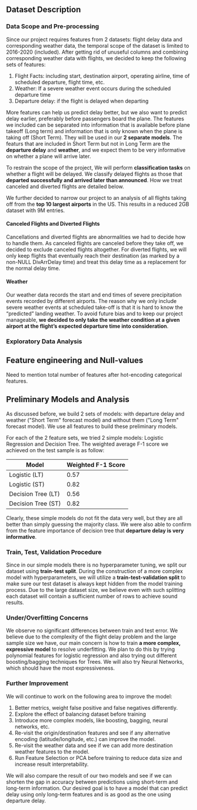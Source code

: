 ## Dataset Description
### Data Scope and Pre-processing
Since our project requires features from 2 datasets: flight delay data and corresponding weather data, the temporal scope of the dataset is limited to 2016-2020 (included). After getting rid of unuseful columns and combining corresponding weather data with flights, we decided to keep the following sets of features: 
1. Flight Facts: including start, destination airport, operating airline, time of scheduled departure, flight time, etc. 
2. Weather: If a severe weather event occurs during the scheduled departure time
3. Departure delay: if the flight is delayed when departing

More features can help us predict delay better, but we also want to predict delay earlier, preferably before passengers board the plane. The features we included can be separated into information that is available before plane takeoff (Long term) and information that is only known when the plane is taking off (Short Term). They will be used in our **2 separate models**. The featurs that are included in Short Term but not in Long Term are the **departure delay** and **weather**, and we expect them to be very informative on whether a plane will arrive later.

To restrain the scope of the project, We will perform **classification tasks** on whether a flight will be delayed. We classify delayed flights as those that **departed successfully and arrived later than announced**. How we treat canceled and diverted flights are detailed below. 

We further decided to narrow our project to an analysis of all flights taking off from the **top 10 largest airports** in the US. This results in a reduced 2GB dataset with 9M entries.

#### Canceled Flights and Diverted Flights
Cancellations and diverted flights are abnormalities we had to decide how to handle them. As canceled flights are canceled before they take off, we decided to exclude canceled flights altogether. For diverted flights, we will only keep flights that eventually reach their destination (as marked by a non-NULL DivArrDelay time) and treat this delay time as a replacement for the normal delay time.

#### Weather
Our weather data records the start and end times of severe precipitation events recorded by different airports. The reason why we only include severe weather events at scheduled take-off is that it is hard to know the “predicted” landing weather. To avoid future bias and to keep our project manageable, **we decided to only take the weather condition at a given airport at the flight’s expected departure time into consideration**. 

### Exploratory Data Analysis

## Feature engineering and Null-values
Need to mention total number of features after hot-encoding categorical features.

## Preliminary Models and Analysis
As discussed before, we build 2 sets of models: with departure delay and weather ("Short Term" forecast model) and without them ("Long Term" forecast model). We use all features to build these preliminary models.

For each of the 2 feature sets, we tried 2 simple models: Logistic Regression and Decision Tree. The weighted average F-1 score we achieved on the test sample is as follow:

| Model              | Weighted F-1 Score |
| ------------------ | ------------------ |
| Logistic (LT)      | 0.57               |
| Logistic (ST)      | 0.82               |
| Decision Tree (LT) | 0.56               |
| Decision Tree (ST) | 0.82               |

Clearly, these simple models do not fit the data very well, but they are all better than simply guessing the majority class. We were also able to confirm from the feature importance of decision tree that **departure delay is very informative**.

### Train, Test, Validation Procedure
Since in our simple models there is no hyperparameter tuning, we split our dataset using **train-test split**. During the construction of a more complex model with hyperparameters, we will utilize a **train-test-validation split** to make sure our test dataset is always kept hidden from the model training process. Due to the large dataset size, we believe even with such splitting each dataset will contain a sufficient number of rows to achieve sound results.

### Under/Overfitting Concerns
We observe no significant differences between train and test error. We believe due to the complexity of the flight delay problem and the large sample size we have, our main concern is how to train **a more complex, expressive model** to resolve underfitting. We plan to do this by trying polynomial features for logistic regression and also trying out different boosting/bagging techniques for Trees. We will also try Neural Networks, which should have the most expressiveness.

### Further Improvement
We will continue to work on the following area to improve the model:
1. Better metrics, weight false positive and false negatives differently.
2. Explore the effect of balancing dataset before training
3. Introduce more complex models, like boosting, bagging, neural networks, etc.
4. Re-visit the origin/destination features and see if any alternative encoding (latitude/longitude, etc.) can improve the model.
5. Re-visit the weather data and see if we can add more destination weather features to the model.
6. Run Feature Selection or PCA before training to reduce data size and increase result interpretability.

We will also compare the result of our two models and see if we can shorten the gap in accuracy between predictions using short-term and long-term information. Our desired goal is to have a model that can predict delay using only long-term features and is as good as the one using departure delay.
